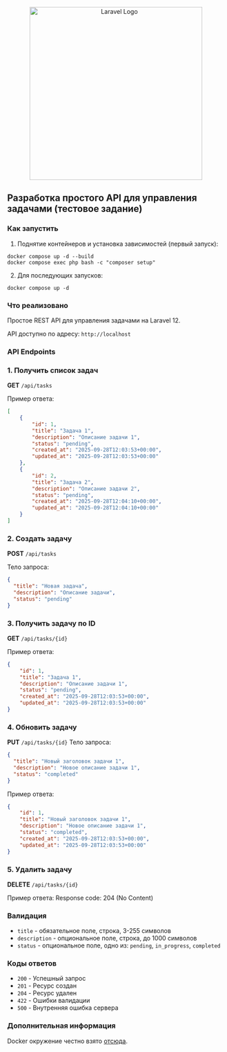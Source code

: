 <p align="center"><a href="https://laravel.com" target="_blank"><img src="https://raw.githubusercontent.com/laravel/art/master/logo-lockup/5%20SVG/2%20CMYK/1%20Full%20Color/laravel-logolockup-cmyk-red.svg" width="400" alt="Laravel Logo"></a></p>


## Разработка простого API для управления задачами (тестовое задание)

### Как запустить

1. Поднятие контейнеров и установка зависимостей (первый запуск):
```
docker compose up -d --build
docker compose exec php bash -c "composer setup"
```

2. Для последующих запусков:
```
docker compose up -d
```

### Что реализовано
Простое REST API для управления задачами на Laravel 12.

API доступно по адресу: `http://localhost`

### API Endpoints

### 1. Получить список задач
**GET** `/api/tasks`

Пример ответа:
```json
[
    {
        "id": 1,
        "title": "Задача 1",
        "description": "Описание задачи 1",
        "status": "pending",
        "created_at": "2025-09-28T12:03:53+00:00",
        "updated_at": "2025-09-28T12:03:53+00:00"
    },
    {
        "id": 2,
        "title": "Задача 2",
        "description": "Описание задачи 2",
        "status": "pending",
        "created_at": "2025-09-28T12:04:10+00:00",
        "updated_at": "2025-09-28T12:04:10+00:00"
    }
]
```

### 2. Создать задачу
**POST** `/api/tasks`

Тело запроса:
```json
{
  "title": "Новая задача",
  "description": "Описание задачи",
  "status": "pending"
}
```

### 3. Получить задачу по ID
**GET** `/api/tasks/{id}`

Пример ответа:
```json
{
    "id": 1,
    "title": "Задача 1",
    "description": "Описание задачи 1",
    "status": "pending",
    "created_at": "2025-09-28T12:03:53+00:00",
    "updated_at": "2025-09-28T12:03:53+00:00"
}
```

### 4. Обновить задачу
**PUT** `/api/tasks/{id}`
Тело запроса:
```json
{
  "title": "Новый заголовок задачи 1",
  "description": "Новое описание задачи 1",
  "status": "completed"
}
```

Пример ответа:
```json
{
    "id": 1,
    "title": "Новый заголовок задачи 1",
    "description": "Новое описание задачи 1",
    "status": "completed",
    "created_at": "2025-09-28T12:03:53+00:00",
    "updated_at": "2025-09-28T12:03:53+00:00"
}
```

### 5. Удалить задачу
**DELETE** `/api/tasks/{id}`

Пример ответа:
Response code: 204 (No Content)

### Валидация

- `title` - обязательное поле, строка, 3-255 символов
- `description` - опциональное поле, строка, до 1000 символов
- `status` - опциональное поле, одно из: `pending`, `in_progress`, `completed`


### Коды ответов

- `200` - Успешный запрос
- `201` - Ресурс создан
- `204` - Ресурс удален
- `422` - Ошибки валидации
- `500` - Внутренняя ошибка сервера

### Дополнительная информация

Docker окружение честно взято [отсюда](https://github.com/refactorian/laravel-docker).
